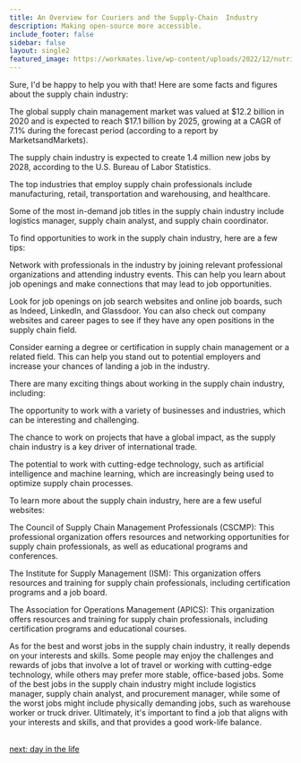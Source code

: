```yaml
---
title: An Overview for Couriers and the Supply-Chain  Industry
description: Making open-source more accessible.
include_footer: false
sidebar: false
layout: single2
featured_image: https://workmates.live/wp-content/uploads/2022/12/nutritionist-5-scaled.jpg
---
```


<p>
Sure, I'd be happy to help you with that! Here are some facts and figures about the supply chain industry:

The global supply chain management market was valued at $12.2 billion in 2020 and is expected to reach $17.1 billion by 2025, growing at a CAGR of 7.1% during the forecast period (according to a report by MarketsandMarkets).

The supply chain industry is expected to create 1.4 million new jobs by 2028, according to the U.S. Bureau of Labor Statistics.

The top industries that employ supply chain professionals include manufacturing, retail, transportation and warehousing, and healthcare.

Some of the most in-demand job titles in the supply chain industry include logistics manager, supply chain analyst, and supply chain coordinator.

To find opportunities to work in the supply chain industry, here are a few tips:

Network with professionals in the industry by joining relevant professional organizations and attending industry events. This can help you learn about job openings and make connections that may lead to job opportunities.

Look for job openings on job search websites and online job boards, such as Indeed, LinkedIn, and Glassdoor. You can also check out company websites and career pages to see if they have any open positions in the supply chain field.

Consider earning a degree or certification in supply chain management or a related field. This can help you stand out to potential employers and increase your chances of landing a job in the industry.

There are many exciting things about working in the supply chain industry, including:

The opportunity to work with a variety of businesses and industries, which can be interesting and challenging.

The chance to work on projects that have a global impact, as the supply chain industry is a key driver of international trade.

The potential to work with cutting-edge technology, such as artificial intelligence and machine learning, which are increasingly being used to optimize supply chain processes.

To learn more about the supply chain industry, here are a few useful websites:

The Council of Supply Chain Management Professionals (CSCMP): This professional organization offers resources and networking opportunities for supply chain professionals, as well as educational programs and conferences.

The Institute for Supply Management (ISM): This organization offers resources and training for supply chain professionals, including certification programs and a job board.

The Association for Operations Management (APICS): This organization offers resources and training for supply chain professionals, including certification programs and educational courses.

As for the best and worst jobs in the supply chain industry, it really depends on your interests and skills. Some people may enjoy the challenges and rewards of jobs that involve a lot of travel or working with cutting-edge technology, while others may prefer more stable, office-based jobs. Some of the best jobs in the supply chain industry might include logistics manager, supply chain analyst, and procurement manager, while some of the worst jobs might include physically demanding jobs, such as warehouse worker or truck driver. Ultimately, it's important to find a job that aligns with your interests and skills, and that provides a good work-life balance.

<br>
<a href="https://workdojos.com/couriers/day-in-the-life">next: day in the life</a>
</p>